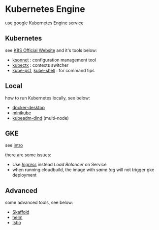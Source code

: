Kubernetes Engine
===

use google Kubernetes Engine service

## Kubernetes

see [K8S Official Website][k8s] and it's tools below:

*   [ksonnet] : configuration management tool
*   [kubectx] : contexts switcher
*   [kube-ps1][kubeps1], [kube-shell][kubeshell] : for command tips

## Local

how to run Kubernetes locally, see below: 

*   [docker-desktop][kubeDocker]
*   [minikube]
*   [kubeadm-dind] (multi-node)

## GKE

see [intro][gke]

there are some issues:

*   Use [*Ingress*][ingress] instead *Load Balancer* on Service
*   when running cloudbuild, the image with *same tag* will not trigger gke deployment

## Advanced

some advanced tools, see below:

*   [Skaffold]
*   [helm]
*   [Istio]


[k8s]: https://kubernetes.io  "k8s official website"
[ksonnet]: https://ksonnet.io "ksonnet itro"
[kubectx]: https://github.com/ahmetb/kubectx "kubectx intro"
[kubeps1]: https://github.com/jonmosco/kube-ps1 "kube-ps1 intro"
[kubeshell]: https://github.com/cloudnativelabs/kube-shell "kube-shell intro"
[minikube]: https://github.com/kubernetes/minikube "minikube intro"
[kubeadm-dind]: https://github.com/kubernetes-sigs/kubeadm-dind-cluster "kubeadm-dind-cluster intro"
[kubeDocker]: https://blog.docker.com/2018/07/kubernetes-is-now-available-in-docker-desktop-stable-channel/ "k8s on docker-desktop "
[gke]: https://cloud.google.com/kubernetes-engine/docs/ "gke docs"
[ingress]: https://cloud.google.com/kubernetes-engine/docs/tutorials/http-balancer "ingress setting intro"
[Skaffold]: https://skaffold.dev
[helm]: https://helm.sh/
[Istio]: https://istio.io "istio official website"